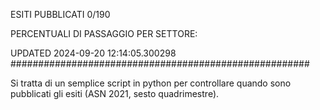ESITI PUBBLICATI 0/190 

PERCENTUALI DI PASSAGGIO PER SETTORE:

UPDATED 2024-09-20 12:14:05.300298
###################################################### 

Si tratta di un semplice script in python per controllare quando sono pubblicati gli esiti (ASN 2021, sesto quadrimestre).


